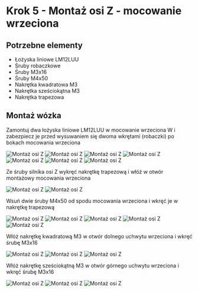 # Krok 5 - Montaż osi Z - mocowanie wrzeciona 

## Potrzebne elementy
- Łożyska liniowe LM12LUU
- Śruby robaczkowe
- Śruby M3x16
- Śruby M4x50
- Nakrętka kwadratowa M3
- Nakrętka sześciokątna M3
- Nakrętka trapezowa

## Montaż wózka 
Zamontuj dwa łożyska liniowe LM12LUU w mocowanie wrzeciona W i zabezpiecz je przed wysuwaniem się dwoma wkrętami (robaczki) po bokach mocowania wrzeciona

![Montaż osi Z](/MkDocsTest/resources/step5.1.webp)
![Montaż osi Z](/MkDocsTest/resources/step5.2.webp)
![Montaż osi Z](/MkDocsTest/resources/step5.3.webp)
![Montaż osi Z](/MkDocsTest/resources/step5.4.webp)
![Montaż osi Z](/MkDocsTest/resources/step5.5a.webp)
![Montaż osi Z](/MkDocsTest/resources/step5.5.webp)
![Montaż osi Z](/MkDocsTest/resources/step5.6.webp)

Ze śruby silnika osi Z wykręć nakrętkę trapezową i włóż w otwór montażowy mocowania wrzeciona

![Montaż osi Z](/MkDocsTest/resources/step5.7.webp)
![Montaż osi Z](/MkDocsTest/resources/step5.8.webp)

Wsuń dwie śruby M4x50 od spodu mocowania wrzeciona i wkręć je w nakrętkę trapezową

![Montaż osi Z](/MkDocsTest/resources/step5.9.webp)
![Montaż osi Z](/MkDocsTest/resources/step5.10.webp)
![Montaż osi Z](/MkDocsTest/resources/step5.11.webp)
![Montaż osi Z](/MkDocsTest/resources/step5.12.webp)
![Montaż osi Z](/MkDocsTest/resources/step5.13.webp)

Włóż nakrętkę kwadratową M3 w otwór dolnego uchwytu wrzeciona i wkręć śrubę M3x16

![Montaż osi Z](/MkDocsTest/resources/step5.14.webp)
![Montaż osi Z](/MkDocsTest/resources/step5.15.webp)
![Montaż osi Z](/MkDocsTest/resources/step5.16.webp)

Włóż nakrętkę sześciokątną M3 w otwór górnego uchwytu wrzeciona i wkręć śrubę M3x16

![Montaż osi Z](/MkDocsTest/resources/step5.17.webp)
![Montaż osi Z](/MkDocsTest/resources/step5.18.webp)
![Montaż osi Z](/MkDocsTest/resources/step5.19.webp)
